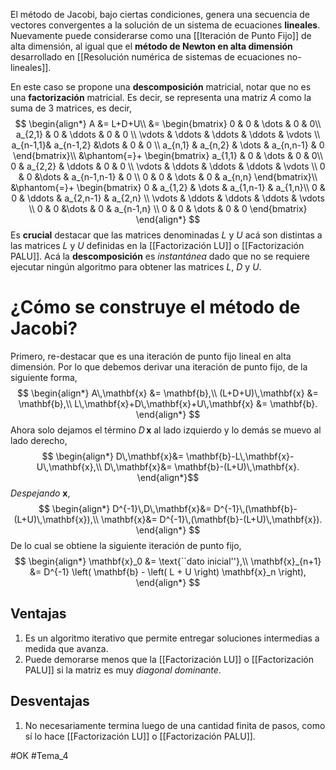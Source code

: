 El método de Jacobi, bajo ciertas condiciones, genera una secuencia de vectores convergentes a la solución de un sistema de ecuaciones **lineales**. Nuevamente puede considerarse como una [[Iteración de Punto Fijo]] de alta dimensión, al igual que el **método de Newton en alta dimensión** desarrollado en [[Resolución numérica de sistemas de ecuaciones no-lineales]].

En este caso se propone una **descomposición** matricial, notar que no es una **factorización** matricial. Es decir, se representa una matriz $A$ como la suma de 3 matrices, es decir,$$
\begin{align*}
	A &= L+D+U\\
	&= \begin{bmatrix}
		0 & 0 & \dots & 0 & 0\\
		a_{2,1} & 0 & \ddots & 0 & 0 \\
		\vdots  & \ddots & \ddots & \ddots & \vdots \\
		a_{n-1,1}& a_{n-1,2} &\dots & 0 & 0 \\
		a_{n,1}  & a_{n,2} & \dots & a_{n,n-1} & 0
	\end{bmatrix}\\
	&\phantom{=}+
	\begin{bmatrix}
		a_{1,1} & 0 & \dots & 0 & 0\\
		0 & a_{2,2} & \ddots & 0 & 0 \\
		\vdots  & \ddots & \ddots & \ddots & \vdots \\
		0 & 0 &\dots & a_{n-1,n-1} & 0 \\
		0  & 0 & \dots & 0 & a_{n,n}
	\end{bmatrix}\\
	&\phantom{=}+
	\begin{bmatrix}
		0 & a_{1,2} & \dots & a_{1,n-1} & a_{1,n}\\
		0 & 0 & \ddots & a_{2,n-1} & a_{2,n} \\
		\vdots  & \ddots & \ddots & \ddots & \vdots \\
		0 & 0 &\dots & 0 & a_{n-1,n} \\
		0  & 0 & \dots & 0 & 0
	\end{bmatrix}
\end{align*}
$$Es **crucial** destacar que las matrices denominadas $L$ y $U$ acá son distintas a las matrices $L$ y $U$ definidas en la [[Factorización LU]] o [[Factorización PALU]]. Acá la **descomposición** es _instantánea_ dado que no se requiere ejecutar ningún algoritmo para obtener las matrices $L$, $D$ y $U$.

# ¿Cómo se construye el método de Jacobi?
Primero, re-destacar que es una iteración de punto fijo lineal en alta dimensión. Por lo que debemos derivar una iteración de punto fijo, de la siguiente forma,$$
\begin{align*}
	A\,\mathbf{x} &= \mathbf{b},\\
	(L+D+U)\,\mathbf{x} &= \mathbf{b},\\
	L\,\mathbf{x}+D\,\mathbf{x}+U\,\mathbf{x} &= \mathbf{b}.
\end{align*}
$$Ahora solo dejamos el término $D\,\mathbf{x}$ al lado izquierdo y lo demás se muevo al lado derecho,$$
\begin{align*}
	D\,\mathbf{x}&= \mathbf{b}-L\,\mathbf{x}-U\,\mathbf{x},\\
	D\,\mathbf{x}&= \mathbf{b}-(L+U)\,\mathbf{x}.
\end{align*}$$ _Despejando_ $\mathbf{x}$,$$
\begin{align*}
	D^{-1}\,D\,\mathbf{x}&= D^{-1}\,(\mathbf{b}-(L+U)\,\mathbf{x}),\\
	\mathbf{x}&= D^{-1}\,(\mathbf{b}-(L+U)\,\mathbf{x}).
\end{align*}
$$ De lo cual se obtiene la siguiente iteración de punto fijo,$$
\begin{align*}
	\mathbf{x}_0 &= \text{``dato inicial''},\\
	\mathbf{x}_{n+1} &= D^{-1}
	\left( \mathbf{b} - \left( L + U \right) \mathbf{x}_n \right),
\end{align*}
$$
## Ventajas
1. Es un algoritmo iterativo que permite entregar soluciones intermedias a medida que avanza.
2. Puede demorarse menos que la [[Factorización LU]] o [[Factorización PALU]] si la matriz es muy _diagonal dominante_.
## Desventajas
1. No necesariamente termina luego de una cantidad finita de pasos, como sí lo hace [[Factorización LU]] o [[Factorización PALU]].

#OK
#Tema_4